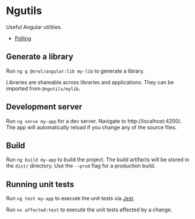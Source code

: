 # Ngutils

Useful Angular utilities.

- [Polling](./libs/polling/README.md)

## Generate a library

Run `ng g @nrwl/angular:lib my-lib` to generate a library.

Libraries are shareable across libraries and applications. They can be imported from `@ngutils/mylib`.

## Development server

Run `ng serve my-app` for a dev server. Navigate to http://localhost:4200/. The app will automatically reload if you change any of the source files.

## Build

Run `ng build my-app` to build the project. The build artifacts will be stored in the `dist/` directory. Use the `--prod` flag for a production build.

## Running unit tests

Run `ng test my-app` to execute the unit tests via [Jest](https://jestjs.io).

Run `nx affected:test` to execute the unit tests affected by a change.
